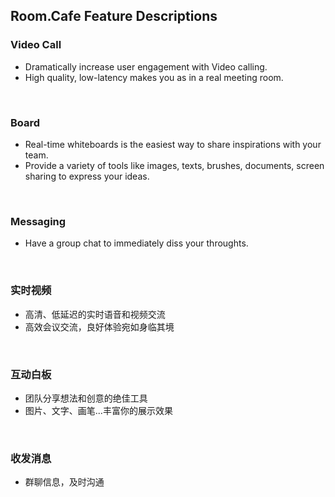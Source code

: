 ## Room.Cafe Feature Descriptions


### Video Call
* Dramatically increase user engagement with Video calling. 
* High quality, low-latency makes you as in a real meeting room. 

<br>

### Board
* Real-time whiteboards is the easiest way to share inspirations with your team. 
* Provide a variety of tools like images, texts, brushes, documents, screen sharing to express your ideas. 

<br>

### Messaging

* Have a group chat to immediately diss your throughts.

<br>


### 实时视频

* 高清、低延迟的实时语音和视频交流
* 高效会议交流，良好体验宛如身临其境

<br>

### 互动白板

* 团队分享想法和创意的绝佳工具
* 图片、文字、画笔...丰富你的展示效果

<br>

### 收发消息
* 群聊信息，及时沟通
